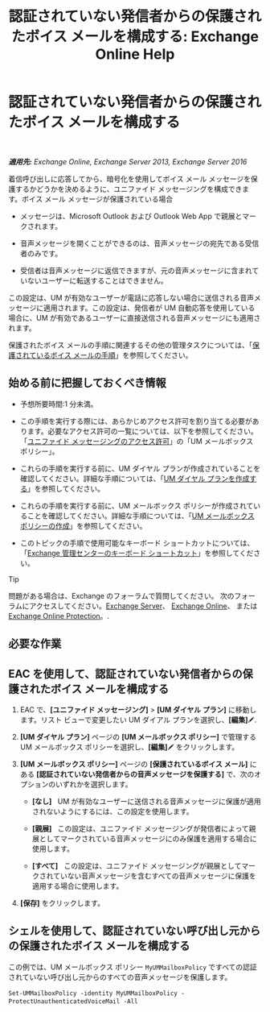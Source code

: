 ﻿---
title: '認証されていない発信者からの保護されたボイス メールを構成する: Exchange Online Help'
TOCTitle: 認証されていない発信者からの保護されたボイス メールを構成する
ms:assetid: 106bfa0a-a0fa-4a1b-bd59-4b6df1d0d61d
ms:mtpsurl: https://technet.microsoft.com/ja-jp/library/Dd335098(v=EXCHG.150)
ms:contentKeyID: 52057382
ms.date: 05/22/2018
mtps_version: v=EXCHG.150
ms.translationtype: HT
---

# 認証されていない発信者からの保護されたボイス メールを構成する

 

_**適用先:** Exchange Online, Exchange Server 2013, Exchange Server 2016_

着信呼び出しに応答してから、暗号化を使用してボイス メール メッセージを保護するかどうかを決めるように、ユニファイド メッセージングを構成できます。ボイス メール メッセージが保護されている場合

  - メッセージは、Microsoft Outlook および Outlook Web App で親展とマークされます。

  - 音声メッセージを開くことができるのは、音声メッセージの宛先である受信者のみです。

  - 受信者は音声メッセージに返信できますが、元の音声メッセージに含まれていないユーザーに転送することはできません。

この設定は、UM が有効なユーザーが電話に応答しない場合に送信される音声メッセージに適用されます。この設定は、発信者が UM 自動応答を使用している場合に、UM が有効であるユーザーに直接送信される音声メッセージにも適用されます。

保護されたボイス メールの手順に関連するその他の管理タスクについては、「[保護されているボイス メールの手順](protected-voice-mail-procedures-exchange-2013-help.md)」を参照してください。

## 始める前に把握しておくべき情報

  - 予想所要時間:1 分未満。

  - この手順を実行する際には、あらかじめアクセス許可を割り当てる必要があります。必要なアクセス許可の一覧については、以下を参照してください。「[ユニファイド メッセージングのアクセス許可](unified-messaging-permissions-exchange-2013-help.md)」の「UM メールボックス ポリシー」。

  - これらの手順を実行する前に、UM ダイヤル プランが作成されていることを確認してください。詳細な手順については、「[UM ダイヤル プランを作成する](create-a-um-dial-plan-exchange-2013-help.md)」を参照してください。

  - これらの手順を実行する前に、UM メールボックス ポリシーが作成されていることを確認してください。詳細な手順については、「[UM メールボックス ポリシーの作成](create-a-um-mailbox-policy-exchange-2013-help.md)」を参照してください。

  - このトピックの手順で使用可能なキーボード ショートカットについては、「[Exchange 管理センターのキーボード ショートカット](keyboard-shortcuts-in-the-exchange-admin-center-exchange-online-protection-help.md)」を参照してください。


> [!TIP]
> 問題がある場合は、Exchange のフォーラムで質問してください。 次のフォーラムにアクセスしてください。<A href="https://go.microsoft.com/fwlink/p/?linkid=60612">Exchange Server</A>、 <A href="https://go.microsoft.com/fwlink/p/?linkid=267542">Exchange Online</A>、 または <A href="https://go.microsoft.com/fwlink/p/?linkid=285351">Exchange Online Protection</A>。.



## 必要な作業

## EAC を使用して、認証されていない発信者からの保護されたボイス メールを構成する

1.  EAC で、**\[ユニファイド メッセージング\]** \> **\[UM ダイヤル プラン\]** に移動します。リスト ビューで変更したい UM ダイアル プランを選択し、**\[編集\]**![編集アイコン](images/Bb124582.6f53ccb2-1f13-4c02-bea0-30690e6ea71d(EXCHG.150).gif "編集アイコン").

2.  **\[UM ダイヤル プラン\]** ページの **\[UM メールボックス ポリシー\]** で管理する UM メールボックス ポリシーを選択し、**\[編集\]**![編集アイコン](images/Bb124582.6f53ccb2-1f13-4c02-bea0-30690e6ea71d(EXCHG.150).gif "編集アイコン") をクリックします。

3.  **\[UM メールボックス ポリシー\]** ページの **\[保護されているボイス メール\]** にある **\[認証されていない発信者からの音声メッセージを保護する\]** で、次のオプションのいずれかを選択します。
    
      - **\[なし\]**   UM が有効なユーザーに送信される音声メッセージに保護が適用されないようにするには、この設定を使用します。
    
      - **\[親展\]**   この設定は、ユニファイド メッセージングが発信者によって親展としてマークされている音声メッセージにのみ保護を適用する場合に使用します。
    
      - **\[すべて\]**   この設定は、ユニファイド メッセージングが親展としてマークされていない音声メッセージを含むすべての音声メッセージに保護を適用する場合に使用します。

4.  **\[保存\]** をクリックします。

## シェルを使用して、認証されていない呼び出し元からの保護されたボイス メールを構成する

この例では、UM メールボックス ポリシー `MyUMMailboxPolicy` ですべての認証されていない呼び出し元からのすべての音声メッセージを保護します。

    Set-UMMailboxPolicy -identity MyUMMailboxPolicy -ProtectUnauthenticatedVoiceMail -All

